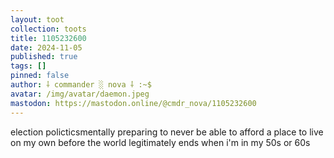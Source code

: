 ```yaml
---
layout: toot
collection: toots
title: 1105232600
date: 2024-11-05
published: true
tags: []
pinned: false
author: ⸸ commander ░ nova ⸸ :~$
avatar: /img/avatar/daemon.jpeg
mastodon: https://mastodon.online/@cmdr_nova/1105232600
---
```


election policticsmentally preparing to never be able to afford a place to live on my own before the world legitimately ends when i'm in my 50s or 60s

